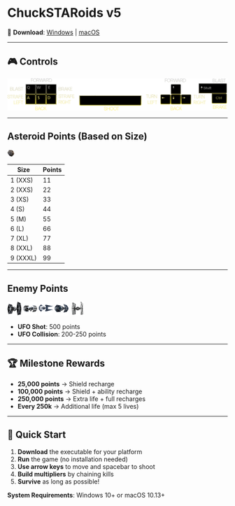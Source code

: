 # ChuckSTARoids v5

🚀 **Download**: [Windows](https://github.com/justchuckofficial/ChuckSTARoids_v5/actions) | [macOS](https://github.com/justchuckofficial/ChuckSTARoids_v5/actions)

---

## 🎮 Controls

![Controls](controls.gif)

---

## Asteroid Points (Based on Size)
<img src="roid.gif" width="16" height="16">

| Size | Points |
|------|--------|
| 1 (XXS) | 11 |
| 2 (XXS) | 22 |
| 3 (XS) | 33 |
| 4 (S) | 44 |
| 5 (M) | 55 |
| 6 (L) | 66 |
| 7 (XL) | 77 |
| 8 (XXL) | 88 |
| 9 (XXXL) | 99 |

---

## Enemy Points
<img src="tie.gif" width="32" height="32"> <img src="tieb.gif" width="32" height="32"> <img src="tiei.gif" width="32" height="32"> <img src="tiea.gif" width="32" height="32"> <img src="tiefo.gif" width="32" height="32">

- **UFO Shot**: 500 points
- **UFO Collision**: 200-250 points

---

## 🏆 Milestone Rewards
- **25,000 points** → Shield recharge
- **100,000 points** → Shield + ability recharge
- **250,000 points** → Extra life + full recharges
- **Every 250k** → Additional life (max 5 lives)

---

## 🚀 Quick Start

1. **Download** the executable for your platform
2. **Run** the game (no installation needed)
3. **Use arrow keys** to move and spacebar to shoot
4. **Build multipliers** by chaining kills
5. **Survive** as long as possible!

**System Requirements**: Windows 10+ or macOS 10.13+